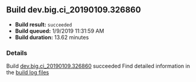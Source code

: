 ## Build dev.big.ci_20190109.326860
- **Build result:** `succeeded`
- **Build queued:** 1/9/2019 11:31:59 AM
- **Build duration:** 13.62 minutes
### Details
Build [dev.big.ci_20190109.326860](https://winappstudio.visualstudio.com/web/build.aspx?pcguid=a4ef43be-68ce-4195-a619-079b4d9834c2&builduri=vstfs%3a%2f%2f%2fBuild%2fBuild%2f26860) succeeded
Find detailed information in the [build log files](https://uwpctdiags.blob.core.windows.net/buildlogs/dev.big.ci_20190109.326860_logs.zip)
